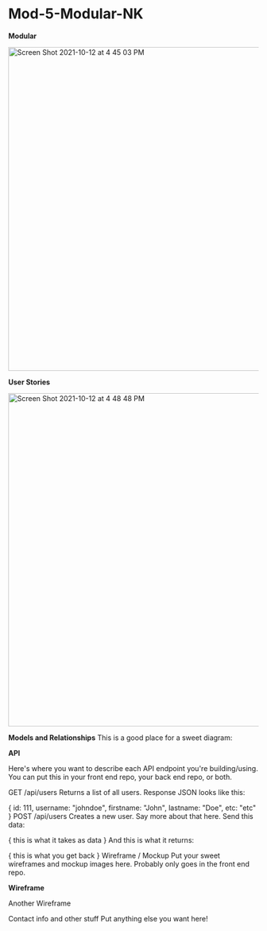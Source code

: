# Mod-5-Modular-NK

**Modular**

<img width="651" alt="Screen Shot 2021-10-12 at 4 45 03 PM" src="https://user-images.githubusercontent.com/82845011/137043573-65d0e5d4-eaa3-4f88-b4f4-a4c8c5d72972.png">



**User Stories**

<img width="670" alt="Screen Shot 2021-10-12 at 4 48 48 PM" src="https://user-images.githubusercontent.com/82845011/137043847-18be7948-f684-469a-a61f-d95aa63410ec.png">


**Models and Relationships**
This is a good place for a sweet diagram:


**API**

Here's where you want to describe each API endpoint you're building/using. You can put this in your front end repo, your back end repo, or both.

GET /api/users
Returns a list of all users. Response JSON looks like this:

{ 
  id: 111,
  username: "johndoe",
  firstname: "John",
  lastname: "Doe",
  etc: "etc"
}
POST /api/users
Creates a new user. Say more about that here. Send this data:

{ this is what it takes as data }
And this is what it returns:

{ this is what you get back }
Wireframe / Mockup
Put your sweet wireframes and mockup images here. Probably only goes in the front end repo.

**Wireframe**

Another Wireframe

Contact info and other stuff
Put anything else you want here!
